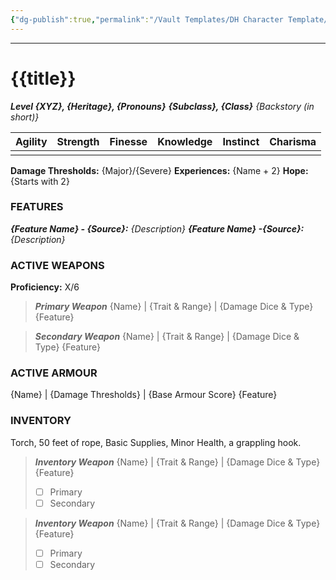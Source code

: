 ```yaml
---
{"dg-publish":true,"permalink":"/Vault Templates/DH Character Template/","tags":["TTRPG"]}
---
```



---
# {{title}}
***Level {XYZ}, {Heritage}, {Pronouns}***
***{Subclass}, {Class}*** 
*{Backstory (in short)}*

| Agility | Strength | Finesse | Knowledge | Instinct | Charisma |
| ------- | -------- | ------- | --------- | -------- | -------- |
|         |          |         |           |          |          |

**Damage Thresholds:** {Major}/{Severe}
**Experiences:** {Name + 2}
**Hope:** {Starts with 2}

### FEATURES
***{Feature Name} - {Source}:*** *{Description}*
***{Feature Name} -{Source}:*** *{Description}*

### ACTIVE WEAPONS
**Proficiency:** X/6

> ***Primary Weapon***
> {Name} | {Trait & Range} | {Damage Dice & Type}
> {Feature} 

> ***Secondary Weapon***
> {Name} | {Trait & Range} | {Damage Dice & Type}
> {Feature}

### ACTIVE ARMOUR
{Name} | {Damage Thresholds} | {Base Armour Score}
{Feature}

### INVENTORY
Torch, 50 feet of rope, Basic Supplies, Minor Health, a grappling hook.

> ***Inventory Weapon***
> {Name} | {Trait & Range} | {Damage Dice & Type}
> {Feature}
> - [ ] Primary
> - [ ] Secondary

> ***Inventory Weapon***
> {Name} | {Trait & Range} | {Damage Dice & Type}
> {Feature}
> - [ ] Primary
> - [ ] Secondary


